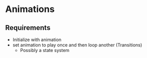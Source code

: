 # Animations

## Requirements
- Initialize with animation
- set animation to play once and then loop another (Transitions)
	- Possibly a state system
